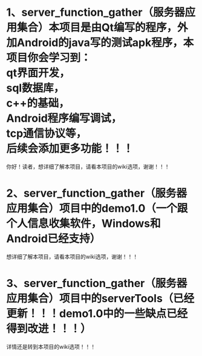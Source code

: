 # 1、server_function_gather（服务器应用集合）本项目是由Qt编写的程序，外加Android的java写的测试apk程序，本项目你会学习到：<br/>qt界面开发，<br/>sql数据库，<br/>c++的基础，<br/>Android程序编写调试，<br/>tcp通信协议等，<br/>后续会添加更多功能！！！
你好！读者，想详细了解本项目，请看本项目的wiki选项，谢谢！！！
# 2、server_function_gather（服务器应用集合）项目中的demo1.0（一个跟个人信息收集软件，Windows和Android已经支持）
想详细了解本项目，请看本项目的wiki选项，谢谢！！！
# 3、server_function_gather（服务器应用集合）项目中的serverTools（已经更新！！！demo1.0中的一些缺点已经得到改进！！！）
详情还是转到本项目的wiki选项！！！
